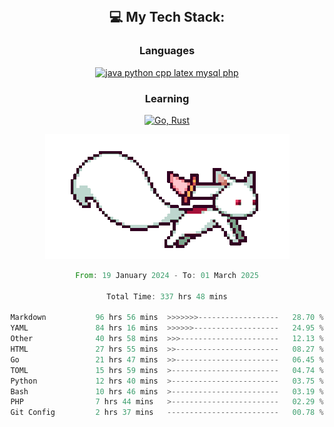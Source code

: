 
<div align="center">
<br>

## 💻 My Tech Stack:

### Languages

[![java python cpp latex mysql php](https://skillicons.dev/icons?i=java,python,cpp,latex,mysql,php)](https://skillicons.dev)

### Learning

[![Go, Rust](https://skillicons.dev/icons?i=go,rust)](https://skillicons.dev)

<center>

<img src="kyubey.gif" alt="Alt-Text" title="" >

</center>


<!--START_SECTION:waka-->

```rust
From: 19 January 2024 - To: 01 March 2025

Total Time: 337 hrs 48 mins

Markdown           96 hrs 56 mins  >>>>>>>------------------   28.70 %
YAML               84 hrs 16 mins  >>>>>>-------------------   24.95 %
Other              40 hrs 58 mins  >>>----------------------   12.13 %
HTML               27 hrs 55 mins  >>-----------------------   08.27 %
Go                 21 hrs 47 mins  >>-----------------------   06.45 %
TOML               15 hrs 59 mins  >------------------------   04.74 %
Python             12 hrs 40 mins  >------------------------   03.75 %
Bash               10 hrs 46 mins  >------------------------   03.19 %
PHP                7 hrs 44 mins   >------------------------   02.29 %
Git Config         2 hrs 37 mins   -------------------------   00.78 %
```

<!--END_SECTION:waka-->
